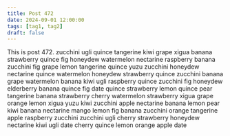 ```yaml
---
title: Post 472
date: 2024-09-01 12:00:00
tags: [tag1, tag2]
draft: false
---
```

This is post 472.
zucchini
ugli
quince
tangerine
kiwi
grape
xigua
banana
strawberry
quince
fig
honeydew
watermelon
nectarine
raspberry
banana
zucchini
fig
grape
lemon
tangerine
quince
yuzu
zucchini
honeydew
nectarine
quince
watermelon
honeydew
strawberry
quince
zucchini
banana
grape
watermelon
banana
kiwi
ugli
raspberry
quince
zucchini
fig
honeydew
elderberry
banana
quince
fig
date
quince
strawberry
lemon
quince
pear
tangerine
banana
strawberry
cherry
watermelon
strawberry
xigua
grape
orange
lemon
xigua
yuzu
kiwi
zucchini
apple
nectarine
banana
lemon
pear
kiwi
banana
nectarine
mango
lemon
fig
banana
zucchini
orange
tangerine
apple
raspberry
zucchini
zucchini
ugli
cherry
strawberry
honeydew
nectarine
kiwi
ugli
date
cherry
quince
lemon
orange
apple
date
